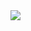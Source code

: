 <div id="header" alight="center">
  <img src="https://github.com/NarKomaRick/NarKomaRick/blob/main/assets/pulpfiction-john-travolta.mp4"
</div>
